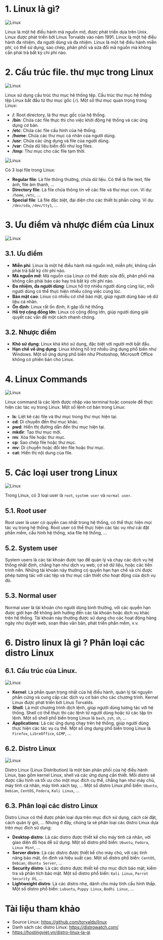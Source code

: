 # 1. Linux là gì?

![Linux](../images/linux.png)

Linux là một hệ điều hành mã nguồn mở, được phát triển dựa trên Unix. Linux được phát triển bởi Linus Torvalds vào năm 1991. Linux là một hệ điều hành đa nhiệm, đa người dùng và đa nhiệm. Linux là một hệ điều hành miễn phí, có thể sử dụng, sao chép, phân phối và sửa đổi mã nguồn mà không cần phải trả bất kỳ chi phí nào.

# 2. Cấu trúc file. thư mục trong Linux

![Linux](../images/linux-file-structure.png)

Linux sử dụng cấu trúc thư mục hệ thống tệp. Cấu trúc thư mục hệ thống tệp Linux bắt đầu từ thư mục gốc (`/`). Một số thư mục quan trọng trong Linux:

- **/**: Root directory, là thư mục gốc của hệ thống.
- **/bin**: Chứa các file thực thi cho việc khởi động hệ thống và các ứng dụng cơ bản.
- **/etc**: Chứa các file cấu hình của hệ thống.
- **/home**: Chứa các thư mục cá nhân của người dùng.
- **/usr**: Chứa các ứng dụng và file của người dùng.
- **/var**: Chứa dữ liệu biến đổi như log files.
- **/tmp**: Thư mục cho các file tạm thời.

![Linux](../images/linux-file-structure-2.png)

Có 3 loại file trong Linux:

- **Regular file**: Là file thông thường, chứa dữ liệu. Có thể là file text, file ảnh, file âm thanh, ...
- **Directory file**: Là file chứa thông tin về các file và thư mục con. Ví dụ: `/home`, `/etc`, ...
- **Special file**: Là file đặc biệt, đại diện cho các thiết bị phần cứng. Ví dụ: `/dev/sda`, `/dev/tty1`, ...

# 3. Ưu điểm và nhược điểm của Linux

![Linux](../images/linux-advantages-disadvantages.png)

## 3.1. Ưu điểm

- **Miễn phí**: Linux là một hệ điều hành mã nguồn mở, miễn phí, không cần phải trả bất kỳ chi phí nào.
- **Mã nguồn mở**: Mã nguồn của Linux có thể được sửa đổi, phân phối mà không cần phải báo cáo hay trả bất kỳ chi phí nào.
- **Đa nhiệm, đa người dùng**: Linux hỗ trợ nhiều người dùng cùng lúc, mỗi người dùng có thể thực hiện nhiều công việc cùng lúc.
- **Bảo mật cao**: Linux có nhiều cơ chế bảo mật, giúp người dùng bảo vệ dữ liệu cá nhân.
- **Ổn định**: Linux rất ổn định, ít gặp lỗi hệ thống.
- **Hỗ trợ cộng đồng lớn**: Linux có cộng đồng lớn, giúp người dùng giải quyết các vấn đề một cách nhanh chóng.

## 3.2. Nhược điểm

- **Khó sử dụng**: Linux khá khó sử dụng, đặc biệt với người mới bắt đầu.
- **Hạn chế về ứng dụng**: Linux không hỗ trợ nhiều ứng dụng phổ biến như Windows. Một số ứng dụng phổ biến như Photoshop, Microsoft Office không có phiên bản cho Linux.

# 4. Linux Commands

![Linux](../images/linux-commands.png)

Linux command là các lệnh được nhập vào terminal hoặc console để thực hiện các tác vụ trong Linux. Một số lệnh cơ bản trong Linux:

- **ls**: Liệt kê các file và thư mục trong thư mục hiện tại.
- **cd**: Di chuyển đến thư mục khác.
- **pwd**: Hiển thị đường dẫn đến thư mục hiện tại.
- **mkdir**: Tạo thư mục mới.
- **rm**: Xóa file hoặc thư mục.
- **cp**: Sao chép file hoặc thư mục.
- **mv**: Di chuyển hoặc đổi tên file hoặc thư mục.
- **cat**: Hiển thị nội dung của file.

# 5. Các loại user trong Linux

![Linux](../images/linux-users.png)

Trong Linux, có 3 loại user là `root`, `system user` và `normal user`.

## 5.1. Root user

Root user là user có quyền cao nhất trong hệ thống, có thể thực hiện mọi tác vụ trong hệ thống. Root user có thể thực hiện các tác vụ như cài đặt phần mềm, cấu hình hệ thống, xóa file hệ thống, ...

## 5.2. System user

System users là các tài khoản được tạo để quản lý và chạy các dịch vụ hệ thống nhất định, chẳng hạn như dịch vụ web, cơ sở dữ liệu, hoặc các tiến trình nền. Những tài khoản này thường có quyền hạn hạn chế và chỉ được phép tương tác với các tệp và thư mục cần thiết cho hoạt động của dịch vụ đó.

## 5.3. Normal user

Normal user là tài khoản cho người dùng bình thường, với các quyền hạn được giới hạn để không ảnh hưởng đến các tài khoản hoặc dịch vụ khác trên hệ thống. Tài khoản này thường được sử dụng cho các hoạt động hàng ngày như duyệt web, soạn thảo văn bản, phát triển phần mềm, v.v.

# 6. Distro linux là gì ? Phân loại các distro Linux

## 6.1. Cấu trúc của Linux.

![Linux](../images/linux-structure.png)

- **Kernel**: Là phần quan trọng nhất của hệ điều hành, quản lý tài nguyên phần cứng và cung cấp các dịch vụ cơ bản cho các chương trình. Kernel Linux được phát triển bởi Linus Torvalds. 
- **Shell**: Là một chương trình dịch lệnh, giúp người dùng tương tác với hệ thống. Shell có thể thực thi các lệnh từ người dùng hoặc từ các tập tin lệnh. Một số shell phổ biến trong Linux là `bash`, `zsh`, `sh`, ...
- **Applications**: Là các ứng dụng chạy trên hệ thống, giúp người dùng thực hiện các tác vụ cụ thể. Một số ứng dụng phổ biến trong Linux là `Firefox`, `LibreOffice`, `GIMP`, ...

## 6.2. Distro Linux

![Linux](../images/linux-distro.png)

Distro Linux (Linux Distribution) là một bản phân phối của hệ điều hành Linux, bao gồm kernel Linux, shell và các ứng dụng cần thiết. Mỗi distro sẽ được cấu hình và tối ưu cho một mục đích cụ thể, chẳng hạn như máy chủ, máy tính cá nhân, máy tính xách tay, ... Một số distro Linux phổ biến: `Ubuntu`, `Debian`, `CentOS`, `Fedora`, `Kali Linux`, ...

## 6.3. Phân loại các distro Linux

Distro Linux có thể được phân loại dựa trên mục đích sử dụng, cách cài đặt, cách quản lý gói, ... Nhưng ở đây, chúng ta sẽ phân loại các distro Linux dựa trên mục đích sử dụng:

- **Desktop distro**: Là các distro được thiết kế cho máy tính cá nhân, với giao diện đồ họa dễ sử dụng. Một số distro phổ biến: `Ubuntu`, `Fedora`, `Linux Mint`, ...
- **Server distro**: Là các distro được thiết kế cho máy chủ, với các tính năng bảo mật, ổn định và hiệu suất cao. Một số distro phổ biến: `CentOS`, `Debian`, `Ubuntu Server`, ...
- **Security distro**: Là các distro được thiết kế cho mục đích bảo mật, kiểm tra và phân tích bảo mật. Một số distro phổ biến: `Kali Linux`, `Parrot Security OS`, ...
- **Lightweight distro**: Là các distro nhẹ, dành cho máy tính cấu hình thấp. Một số distro phổ biến: `Lubuntu`, `Puppy Linux`, `Bodhi Linux`, ...

# Tài liệu tham khảo

- Source Linux: https://github.com/torvalds/linux
- Danh sách các distro Linux: https://distrowatch.com/
- https://hostingviet.vn/distro-linux-la-gi

